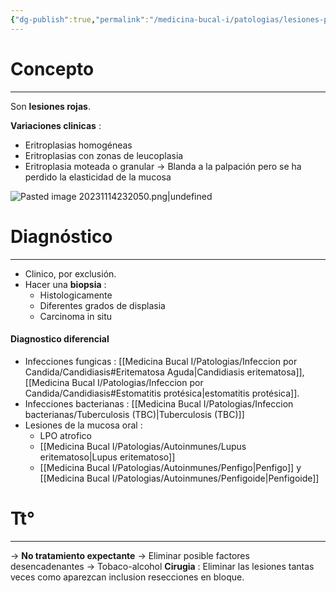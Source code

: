 ```yaml
---
{"dg-publish":true,"permalink":"/medicina-bucal-i/patologias/lesiones-potencialmente-malignas-de-la-mucosa-oral-precancerosas/eritroplasias/","tags":["Precancerosa","LesionesRojas"]}
---
```



# Concepto
---
Son **lesiones rojas**. 

**Variaciones clinicas** : 
- Eritroplasias homogéneas
- Eritroplasias con zonas de leucoplasia
- Eritroplasia moteada o granular
→ Blanda a la palpación pero se ha perdido la elasticidad de la mucosa

![Pasted image 20231114232050.png|undefined](/img/user/Cirugia%20Bucal%20I/Medias/Pasted%20image%2020231114232050.png)


# Diagnóstico
---
- Clinico, por exclusión.
- Hacer una **biopsia** : 
	- Histologicamente
	- Diferentes grados de displasia
	- Carcinoma in situ

#### Diagnostico diferencial 
- Infecciones fungicas : [[Medicina Bucal I/Patologias/Infeccion por Candida/Candidiasis#Eritematosa Aguda\|Candidiasis eritematosa]], [[Medicina Bucal I/Patologias/Infeccion por Candida/Candidiasis#Estomatitis protésica\|estomatitis protésica]].
- Infecciones bacterianas : [[Medicina Bucal I/Patologias/Infeccion bacterianas/Tuberculosis (TBC)\|Tuberculosis (TBC)]]
- Lesiones de la mucosa oral :
	- LPO atrofico
	- [[Medicina Bucal I/Patologias/Autoinmunes/Lupus eritematoso\|Lupus eritematoso]]
	- [[Medicina Bucal I/Patologias/Autoinmunes/Penfigo\|Penfigo]] y [[Medicina Bucal I/Patologias/Autoinmunes/Penfigoide\|Penfigoide]]

# Tt°
---

→ **No tratamiento expectante**
→ Eliminar posible factores desencadenantes → Tobaco-alcohol
**Cirugia** : Eliminar las lesiones tantas veces como aparezcan inclusion resecciones en bloque.